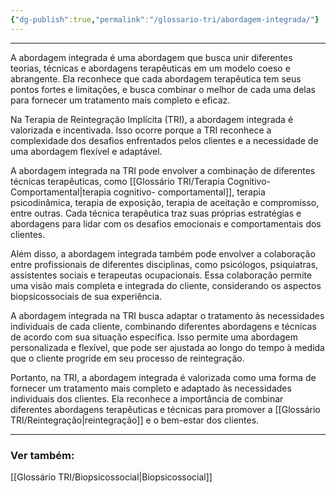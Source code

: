 ```yaml
---
{"dg-publish":true,"permalink":"/glossario-tri/abordagem-integrada/"}
---
```


---

A abordagem integrada é uma abordagem que busca unir diferentes teorias, técnicas e abordagens terapêuticas em um modelo coeso e abrangente. Ela reconhece que cada abordagem terapêutica tem seus pontos fortes e limitações, e busca combinar o melhor de cada uma delas para fornecer um tratamento mais completo e eficaz.

Na Terapia de Reintegração Implícita (TRI), a abordagem integrada é valorizada e incentivada. Isso ocorre porque a TRI reconhece a complexidade dos desafios enfrentados pelos clientes e a necessidade de uma abordagem flexível e adaptável.

A abordagem integrada na TRI pode envolver a combinação de diferentes técnicas terapêuticas, como [[Glossário TRI/Terapia Cognitivo- Comportamental\|terapia cognitivo- comportamental]], terapia psicodinâmica, terapia de exposição, terapia de aceitação e compromisso, entre outras. Cada técnica terapêutica traz suas próprias estratégias e abordagens para lidar com os desafios emocionais e comportamentais dos clientes.

Além disso, a abordagem integrada também pode envolver a colaboração entre profissionais de diferentes disciplinas, como psicólogos, psiquiatras, assistentes sociais e terapeutas ocupacionais. Essa colaboração permite uma visão mais completa e integrada do cliente, considerando os aspectos biopsicossociais de sua experiência.

A abordagem integrada na TRI busca adaptar o tratamento às necessidades individuais de cada cliente, combinando diferentes abordagens e técnicas de acordo com sua situação específica. Isso permite uma abordagem personalizada e flexível, que pode ser ajustada ao longo do tempo à medida que o cliente progride em seu processo de reintegração.

Portanto, na TRI, a abordagem integrada é valorizada como uma forma de fornecer um tratamento mais completo e adaptado às necessidades individuais dos clientes. Ela reconhece a importância de combinar diferentes abordagens terapêuticas e técnicas para promover a [[Glossário TRI/Reintegração\|reintegração]] e o bem-estar dos clientes.


----

### Ver também:

[[Glossário TRI/Biopsicossocial\|Biopsicossocial]]


